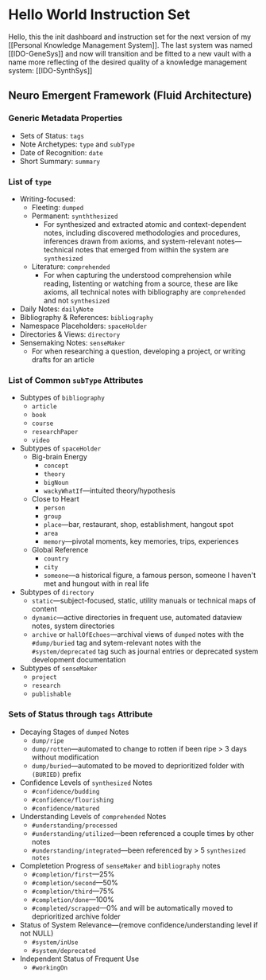 # Hello World Instruction Set

Hello, this the init dashboard and instruction set for the next version of my [[Personal Knowledge Management System]]. The last system was named [[IDO-GeneSys]] and now will transition and be fitted to a new vault with a name more reflecting of the desired quality of a knowledge management system: [[IDO-SynthSys]]

## Neuro Emergent Framework (Fluid Architecture)

### Generic Metadata  Properties
- Sets of Status: `tags`
- Note Archetypes: `type` and `subType`
- Date of Recognition: `date`
- Short Summary: `summary`

### List of `type`
- Writing-focused:
	- Fleeting: `dumped`
	- Permanent: `synththesized`
		- For synthesized and extracted atomic and context-dependent notes, including discovered methodologies and procedures, inferences drawn from axioms, and system-relevant notes—technical notes that emerged from within the system are `synthesized`
	- Literature: `comprehended`
		- For when capturing the understood comprehension while reading, listenting or watching from a source, these are like axioms, all technical notes with bibliography are `comprehended` and not `synthesized`
- Daily Notes: `dailyNote`
- Bibliography & References: `bibliography`
- Namespace Placeholders: `spaceHolder`
- Directories & Views: `directory`
- Sensemaking Notes: `senseMaker`
	- For when researching a question, developing a project, or writing drafts for an article


### List of Common `subType` Attributes
- Subtypes of `bibliography`
	- `article`
	- `book`
	- `course`
	- `researchPaper`
	- `video`
- Subtypes of `spaceHolder`
	- Big-brain Energy
		- `concept`
		- `theory`
		- `bigNoun`
		- `wackyWhatIf`—intuited theory/hypothesis
	- Close to Heart
		- `person`
		- `group`
		- `place`—bar, restaurant, shop, establishment, hangout spot
		- `area`
		- `memory`—pivotal moments, key memories, trips, experiences
	- Global Reference
		- `country`
		- `city`
		- `someone`—a historical figure, a famous person, someone I haven't met and hungout with in real life
- Subtypes of `directory`
	- `static`—subject-focused, static, utility manuals or technical maps of content
	- `dynamic`—active directories in frequent use, automated dataview notes, system directories
	- `archive` or `hallOfEchoes`—archival views of `dumped` notes with the `#dump/buried` tag and sytem-relevant notes with the `#system/deprecated` tag such as journal entries or deprecated system development documentation
- Subtypes of `senseMaker`
	- `project`
	- `research`
	- `publishable`

### Sets of Status through `tags` Attribute
- Decaying Stages of `dumped` Notes
	- `dump/ripe`
	- `dump/rotten`—automated to change to rotten if been ripe > 3 days without modification
	- `dump/buried`—automated to be moved to deprioritized folder with `(BURIED)` prefix 
- Confidence Levels of `synthesized` Notes
	- `#confidence/budding`
	- `#confidence/flourishing`
	- `#confidence/matured`
- Understanding Levels of `comprehended` Notes
	- `#understanding/processed`
	- `#understanding/utilized`—been referenced a couple times by other notes
	- `#understanding/integrated`—been referenced by > 5 `synthesized notes`
- Completetion Progress of `senseMaker` and `bibliography` notes
	- `#completion/first`—25%
	- `#completion/second`—50%
	- `#completion/third`—75%
	- `#completion/done`—100%
	- `#completed/scrapped`—0% and will be automatically moved to deprioritized archive folder
- Status of System Relevance—(remove confidence/understanding level if not NULL)
	- `#system/inUse`
	- `#system/deprecated`
- Independent Status of Frequent Use
	- `#workingOn`
